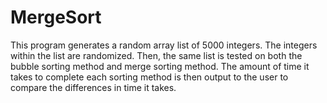# MergeSort

This program generates a random array list of 5000 integers. The integers within the list are randomized. Then, the same list is tested on both the bubble sorting method and merge sorting method. The amount of time it takes to complete each sorting method is then output to the user to compare the differences in time it takes.
